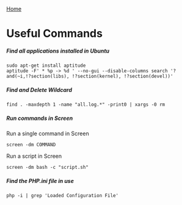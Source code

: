 <html><link rel="stylesheet" href="../assets/css/air.css"></html>

[Home](../index.html)

# Useful Commands

##### Find all applications installed in Ubuntu

~~~shell
sudo apt-get install aptitude
aptitude -F' * %p -> %d ' --no-gui --disable-columns search '?and(~i,!?section(libs), !?section(kernel), !?section(devel))'
~~~

##### Find and Delete Wildcard

~~~shell
find . -maxdepth 1 -name "all.log.*" -print0 | xargs -0 rm
~~~

##### Run commands in Screen

Run a single command in Screen

~~~shell
screen -dm COMMAND
~~~

Run a script in Screen

~~~shell
screen -dm bash -c "script.sh" 
~~~

##### Find the PHP.ini file in use

~~~shell
php -i | grep 'Loaded Configuration File'
~~~

